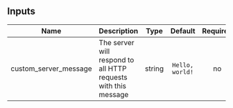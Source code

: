 ## Inputs

| Name | Description | Type | Default | Required |
|------|-------------|:----:|:-----:|:-----:|
| custom\_server\_message | The server will respond to all HTTP requests with this message | string | `Hello, world!` | no |

